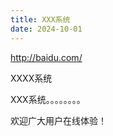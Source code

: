 ```yaml
---
title: XXX系统
date: 2024-10-01
---
```


http://baidu.com/

XXXX系统

<!--more-->

XXX系统。。。。。。。。

欢迎广大用户在线体验！
